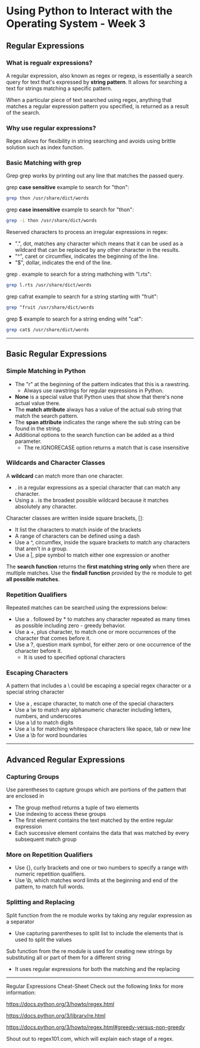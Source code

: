 # Using Python to Interact with the Operating System - Week 3

## Regular Expressions
### What is regualr expressions?
A regular expression, also known as regex or regexp, is essentially a search query for text that's expressed by __string pattern__. It allows for searching a text for strings matching a specific pattern.

When a particular piece of text searched using regex, anything that matches a regular expression pattern you specified, is returned as a result of the search. 

### Why use regular expressions?
Regex allows for flexibility in string searching and avoids using brittle solution such as index function.

### Basic Matching with grep
Grep grep works by printing out any line that matches the passed query.

grep __case sensitive__ example to search for "thon":
```bash
grep thon /usr/share/dict/words
```

grep __case insensitive__ example to search for "thon":
```bash
grep -i thon /usr/share/dict/words
```

Reserved characters to process an irregular expressions in regex:
* ".", dot, matches any character which means that it can be used as a wildcard that can be replaced by any other character in the results.
* "^", caret or circumflex, indicates the beginning of the line. 
* "$", dollar, indicates the end of the line.

grep . example to search for a string mathching with "l.rts":
```bash
grep l.rts /usr/share/dict/words
```

grep cafrat example to search for a string starting with "fruit":
```bash
grep ^fruit /usr/share/dict/words
```

grep $ example to search for a string ending wiht "cat":
```bash
grep cat$ /usr/share/dict/words
```

---

## Basic Regular Expressions
### Simple Matching in Python
* The "r" at the beginning of the pattern indicates that this is a rawstring.
    * Always use rawstrings for regular expressions in Python.
* __None__ is a special value that Python uses that show that there's none actual value there.
* The **match attribute** always has a value of the actual sub string that match the search pattern.
* The **span attribute** indicates the range where the sub string can be found in the string.
* Additional options to the search function can be added as a third parameter.
    * The re.IGNORECASE option returns a match that is case insensitive

### Wildcards and Character Classes
A **wildcard** can match more than one character.
* . in a regular expressions as a special character that can match any character.
* Using a . is the broadest possible wildcard because it matches absolutely any character.

Character classes are written inside square brackets, []:
* It list the characters to match inside of the brackets
* A range of characters can be defined using a dash
* Use a ^, circumflex, inside the square brackets to match any characters that aren't in a group.
* Use a |, pipe symbol to match either one expression or another

The **search function** returns the __first matching string only__ when there are multiple matches. Use the **findall function** provided by the re module to get __all possible matches__.

### Repetition Qualifiers
Repeated matches can be searched using the expressions below:
* Use a . followed by * to matches any character repeated as many times as possible including zero - greedy behavior.
* Use a +, plus character, to match one or more occurrences of the character that comes before it.
* Use a ?, question mark symbol, for either zero or one occurrence of the character before it.
    * It is used to specified optional characters

### Escaping Characters
A pattern that includes a \ could be escaping a special regex character or a special string character
* Use a \, escape character, to match one of the special characters
* Use a \w to match any alphanumeric character including letters, numbers, and underscores
* Use a \d to match digits
* Use a \s for matching whitespace characters like space, tab or new line
* Use a \b for word boundaries

---

## Advanced Regular Expressions
### Capturing Groups
Use parentheses to capture groups which are portions of the pattern that are enclosed in
* The group method returns a tuple of two elements
* Use indexing to access these groups
* The first element contains the text matched by the entire regular expression
* Each successive element contains the data that was matched by every subsequent match group

### More on Repetition Qualifiers
* Use {}, curly brackets and one or two numbers to specify a range with numeric repetition qualifiers.
* Use \b, which matches word limits at the beginning and end of the pattern, to match full words.

### Splitting and Replacing
Split function from the re module works by taking any regular expression as a separator
* Use capturing parentheses to split list to include the elements that is used to split the values

Sub function from the re module is used for creating new strings by substituting all or part of them for a different string
* It uses regular expressions for both the matching and the replacing

---
Regular Expressions Cheat-Sheet
Check out the following links for more information:

https://docs.python.org/3/howto/regex.html

https://docs.python.org/3/library/re.html

https://docs.python.org/3/howto/regex.html#greedy-versus-non-greedy

Shout out to regex101.com, which will explain each stage of a regex. 